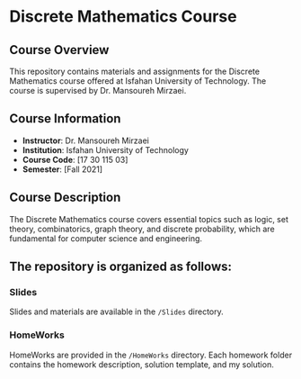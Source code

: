 # Discrete Mathematics Course

## Course Overview
This repository contains materials and assignments for the Discrete Mathematics course offered at Isfahan University of Technology. The course is supervised by Dr. Mansoureh Mirzaei.

## Course Information
- **Instructor**: Dr. Mansoureh Mirzaei
- **Institution**: Isfahan University of Technology
- **Course Code**: [17 30 115 03]
- **Semester**: [Fall 2021]

## Course Description
The Discrete Mathematics course covers essential topics such as logic, set theory, combinatorics, graph theory, and discrete probability, which are fundamental for computer science and engineering.


## The repository is organized as follows:




### Slides
Slides and materials are available in the `/Slides` directory.

### HomeWorks
HomeWorks are provided in the `/HomeWorks` directory. Each homework folder contains the homework description, solution template, and my solution.

